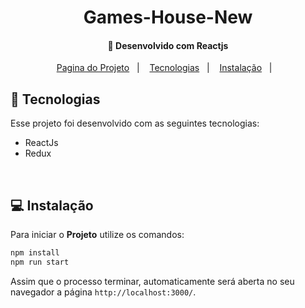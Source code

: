<h1 align="center">
     Games-House-New
</h1>

<h4 align="center">
  🚀 Desenvolvido com Reactjs
</h4>

<p align="center">
  <a href="https://house-games.vercel.app/">Pagina do Projeto</a>&nbsp;&nbsp;&nbsp;|&nbsp;&nbsp;&nbsp;
  <a href="#rocket-tecnologias">Tecnologias</a>&nbsp;&nbsp;&nbsp;|&nbsp;&nbsp;&nbsp;
  <a href="#-instalação">Instalação</a>&nbsp;&nbsp;&nbsp;|&nbsp;&nbsp;&nbsp;
  
</p>

## :rocket: Tecnologias

Esse projeto foi desenvolvido com as seguintes tecnologias:

- ReactJs
- Redux
<br>

## 💻 Instalação

Para iniciar o **Projeto** utilize os comandos:

```bash
npm install
npm run start
```

Assim que o processo terminar, automaticamente será aberta no seu navegador a página `http://localhost:3000/`.

